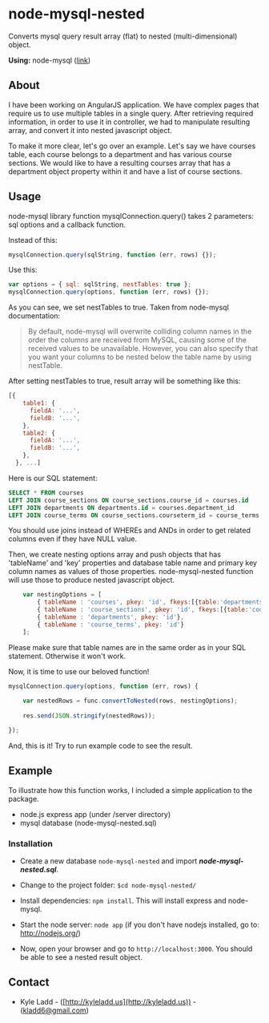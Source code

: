 # node-mysql-nested

Converts mysql query result array (flat) to nested (multi-dimensional) object.

**Using:** node-mysql ([link](https://github.com/felixge/node-mysql))

## About

I have been working on AngularJS application. We have complex pages that require us to use multiple tables in a single query. After retrieving required information, in order to use it in controller, we had to manipulate resulting array, and convert it into nested javascript object. 

To make it more clear, let's go over an example. Let's say we have courses table, each course belongs to a department and has various course sections. We would like to have a resulting courses array that has a department object property within it and have a list of course sections.

## Usage

node-mysql library function mysqlConnection.query() takes 2 parameters: sql options and a callback function. 

Instead of this:

```javascript 
mysqlConnection.query(sqlString, function (err, rows) {});
```

Use this:

```javascript 
var options = { sql: sqlString, nestTables: true };
mysqlConnection.query(options, function (err, rows) {});
```

As you can see, we set nestTables to true. Taken from node-mysql documentation:

> By default, node-mysql will overwrite colliding column names in the order the columns are received from MySQL, causing some of the received values to be unavailable. However, you can also specify that you want your columns to be nested below the table name by using nestTable.

After setting nestTables to true, result array will be something like this:

```javascript 
[{
    table1: {
      fieldA: '...',
      fieldB: '...',
    },
    table2: {
      fieldA: '...',
      fieldB: '...',
    },
  }, ...]
```

Here is our SQL statement:

```sql
SELECT * FROM courses 
LEFT JOIN course_sections ON course_sections.course_id = courses.id 
LEFT JOIN departments ON departments.id = courses.department_id 
LEFT JOIN course_terms ON course_sections.courseterm_id = course_terms.id';
```

You should use joins instead of WHEREs and ANDs in order to get related columns even if they have NULL value.

Then, we create nesting options array and push objects that has 'tableName' and 'key' properties and database table name and primary key column names as values of those  properties. node-mysql-nested function will use those to produce nested javascript object.

```javascript
    var nestingOptions = [
        { tableName : 'courses', pkey: 'id', fkeys:[{table:'departments',col:'department_id'}]},
        { tableName : 'course_sections', pkey: 'id', fkeys:[{table:'courses',col:'course_id'},{table:'course_terms',col:'courseterm_id'}]},
        { tableName : 'departments', pkey: 'id'},
        { tableName : 'course_terms', pkey: 'id'}
    ];
``` 

Please make sure that table names are in the same order as in your SQL statement. Otherwise it won't work.

Now, it is time to use our beloved function!

```javascript
mysqlConnection.query(options, function (err, rows) {
    
    var nestedRows = func.convertToNested(rows, nestingOptions);
    
    res.send(JSON.stringify(nestedRows));

});
```

And, this is it! Try to run example code to see the result.


## Example

To illustrate how this function works, I included a simple application to the package. 

* node.js express app (under /server directory)
* mysql database (node-mysql-nested.sql)

### Installation

* Create a new database `node-mysql-nested` and import ***node-mysql-nested.sql***.

* Change to the project folder: `$cd node-mysql-nested/`  

* Install dependencies: `npm install`. This will install express and node-mysql.

* Start the node server: `node app` (if you don't have nodejs installed, go to: http://nodejs.org/)

* Now, open your browser and go to `http://localhost:3000`. You should be able to see a nested result object.

## Contact

 - Kyle Ladd - ([http://kyleladd.us](http://kyleladd.us)) - (kladd6@gmail.com)